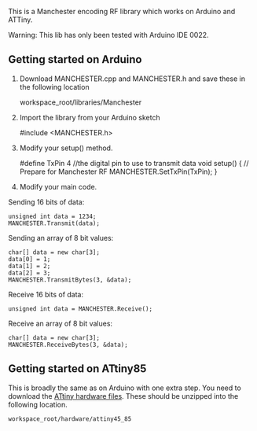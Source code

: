 This is a Manchester encoding RF library which works on Arduino and ATTiny.

Warning: This lib has only been tested with Arduino IDE 0022.

Getting started on Arduino
------

1) Download MANCHESTER.cpp and MANCHESTER.h and save these in the following location

    workspace_root/libraries/Manchester
    
2) Import the library from your Arduino sketch

    #include <MANCHESTER.h>
    
3) Modify your setup() method.

    #define TxPin 4 //the digital pin to use to transmit data
    void setup()
    {
      // Prepare for Manchester RF
      MANCHESTER.SetTxPin(TxPin);
    }

4) Modify your main code.

Sending 16 bits of data:

    unsigned int data = 1234;
    MANCHESTER.Transmit(data);
    
Sending an array of 8 bit values:

    char[] data = new char[3];
    data[0] = 1;
    data[1] = 2;
    data[2] = 3;
    MANCHESTER.TransmitBytes(3, &data);
    
Receive 16 bits of data:

    unsigned int data = MANCHESTER.Receive();
    
Receive an array of 8 bit values:

    char[] data = new char[3];
    MANCHESTER.ReceiveBytes(3, &data);
    
Getting started on ATtiny85
------

This is broadly the same as on Arduino with one extra step. You need to download the [ATtiny hardware files](https://github.com/downloads/mchr3k/arduino-libs-manchester/attiny45_85.zip). These should be unzipped into the following location.

    workspace_root/hardware/attiny45_85
